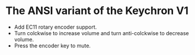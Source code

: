 # The ANSI variant of the Keychron V1

- Add EC11 rotary encoder support.
- Turn colckwise to increase volume and turn anti-colckwise to decrease volume.
- Press the encoder key to mute.
